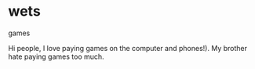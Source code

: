 # wets
games


Hi people, I love paying games on the computer and phones!).
My brother hate paying games too much.

